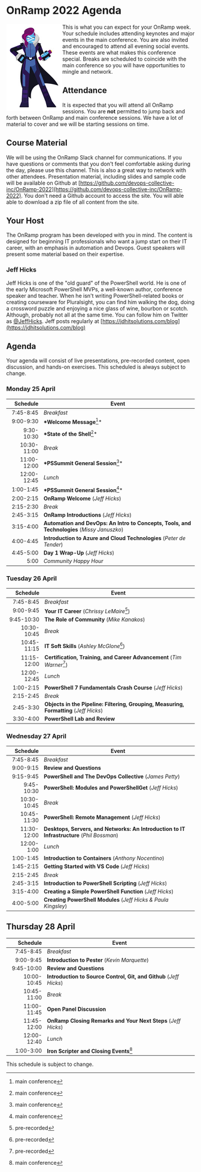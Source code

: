 # OnRamp 2022 Agenda

<img src="images/PowerShell-transparent-thumb.jpg" alt="Ms. PowerShell" halign="left" align="left"> This is what you can expect for your OnRamp week.
Your schedule includes attending keynotes and major events in the main conference. You are also invited and encouraged to attend all evening social events. These events are what makes this conference special. Breaks are scheduled to coincide with the main conference so you will have opportunities to mingle and network.

## Attendance

It is expected that you will attend all OnRamp sessions.
You are __not__ permitted to jump back and forth between OnRamp and main conference sessions.
We have a lot of material to cover and we will be starting sessions on time.

## Course Material

We will be using the OnRamp Slack channel for communications.
If you have questions or comments that you don't feel comfortable asking during the day, please use this channel.
This is also a great way to network with other attendees.
Presentation material, including slides and sample code will be available on Github at [https://github.com/devops-collective-inc/OnRamp-2022](https://github.com/devops-collective-inc/OnRamp-2022).
You don't need a Github account to access the site.
You will able able to download a zip file of all content from the site.

## Your Host

The OnRamp program has been developed with you in mind. The content is designed for beginning IT professionals who want a jump start on their IT career, with an emphasis in automation and Devops. Guest speakers will present some material based on their expertise.

### Jeff Hicks

Jeff Hicks is one of the "old guard" of the PowerShell world.
He is one of the early  Microsoft PowerShell MVPs, a well-known author, conference speaker and teacher.
When he isn't writing PowerShell-related books or creating courseware for Pluralsight, you can find him walking the dog, doing a crossword puzzle and enjoying a nice glass of wine, bourbon or scotch.
Although, probably not all at the same time.
You can follow him on Twitter as [@JeffHicks](https://twitter.com/jeffhicks).
Jeff posts regularly at [https://jdhitsolutions.com/blog](https://jdhitsolutions.com/blog)

## Agenda

Your agenda will consist of live presentations, pre-recorded content, open discussion, and hands-on exercises. This scheduled is always subject to change.

### Monday 25 April

| Schedule | Event |
|------:|------|
| 7:45-8:45 | *Breakfast* |
| 9:00-9:30 | __*Welcome Message__[^1]* |
| 9:30-10:30 | __*State of the Shell__[^1]* |
| 10:30-11:00 | *Break* |
| 11:00-12:00 | __*PSSummit General Session__[^1]* |
| 12:00-12:45 | *Lunch* |
| 1:00-1:45 | __*PSSummit General Session__[^1]* |
| 2:00-2:15 | __OnRamp Welcome__ (*Jeff Hicks*) |
| 2:15-2:30 | *Break* |
| 2:45-3:15 | __OnRamp Introductions__ (*Jeff Hicks*) |
| 3:15-4:00 | __Automation and DevOps: An Intro to Concepts, Tools, and Technologies__ (*Missy Januszko*) |
| 4:00-4:45 | __Introduction to Azure and Cloud Technologies__ (*Peter de Tender*) |
| 4:45-5:00 | __Day 1 Wrap-Up__ (*Jeff Hicks*) |
| 5:00 | *Community Happy Hour* |

### Tuesday 26 April

|Schedule | Event |
|------:|------|
| 7:45-8:45 | *Breakfast* |
| 9:00-9:45   | __Your IT Career__ (*Chrissy LeMaire*[^2]) |
| 9:45-10:30  | __The Role of Community__ (*Mike Kanakos*) |
| 10:30-10:45 | *Break* |
| 10:45-11:15 | __IT Soft Skills__ (*Ashley McGlone*[^2]) |
| 11:15-12:00 | __Certification, Training, and Career Advancement__ (*Tim Warner*[^2]) |
| 12:00-12:45 | *Lunch* |
| 1:00-2:15   | __PowerShell 7 Fundamentals Crash Course__ (*Jeff Hicks*) |
| 2:15-2:45 | *Break* |
| 2:45-3:30   | __Objects in the Pipeline: Filtering, Grouping, Measuring, Formatting__ (*Jeff Hicks*) |
| 3:30-4:00   | __PowerShell Lab and Review__ |

### Wednesday 27 April

|Schedule | Event |
|------:|------|
| 7:45-8:45 | *Breakfast* |
| 9:00-9:15   | __Review and Questions__ |
| 9:15-9:45   | __PowerShell and The DevOps Collective__ (*James Petty*) |
| 9:45-10:30  | __PowerShell: Modules and PowerShellGet__ (*Jeff Hicks*) |
| 10:30-10:45 | *Break* |
| 10:45-11:30 | __PowerShell: Remote Management__ (*Jeff Hicks*) |
| 11:30-12:00 | __Desktops, Servers, and Networks: An Introduction to IT Infrastructure__ (*Phil Bossman*) |
| 12:00-1:00  | *Lunch* |
| 1:00-1:45   | __Introduction to Containers__ (*Anthony Nocentino*) |
| 1:45-2:15   | __Getting Started with VS Code__ (*Jeff Hicks*) |
| 2:15-2:45 | *Break* |
| 2:45-3:15   | __Introduction to PowerShell Scripting__ (*Jeff Hicks*) |
| 3:15-4:00   | __Creating a Simple PowerShell Function__ (*Jeff Hicks*) |
| 4:00-5:00   | __Creating PowerShell Modules__ (*Jeff Hicks & Paula Kingsley*) |

## Thursday 28 April

|Schedule | Event |
|------:|------|
| 7:45-8:45 | *Breakfast* |
| 9:00-9:45   | __Introduction to Pester__ (*Kevin Marquette*) |
| 9:45-10:00  | __Review and Questions__ |
| 10:00-10:45 | __Introduction to Source Control, Git, and Github__ (*Jeff Hicks*) |
| 10:45-11:00 | *Break* |
| 11:00-11:45 | __Open Panel Discussion__ |
| 11:45-12:00 | __OnRamp Closing Remarks and Your Next Steps__ (*Jeff Hicks*) |
| 12:00-12:40 | *Lunch* |
| 1:00-3:00   | __Iron Scripter and Closing Events__[^1] |

This schedule is subject to change.

[^1]: main conference
[^2]: pre-recorded
